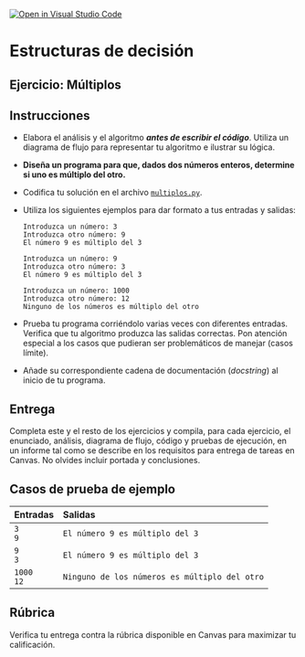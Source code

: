 [![Open in Visual Studio Code](https://classroom.github.com/assets/open-in-vscode-718a45dd9cf7e7f842a935f5ebbe5719a5e09af4491e668f4dbf3b35d5cca122.svg)](https://classroom.github.com/online_ide?assignment_repo_id=12306855&assignment_repo_type=AssignmentRepo)
# Estructuras de decisión

## Ejercicio: Múltiplos

## Instrucciones
- Elabora el análisis y el algoritmo ***antes de escribir el código***. Utiliza un diagrama de flujo para representar tu algoritmo e ilustrar su lógica.

- **Diseña un programa para que, dados dos números enteros, determine si uno es múltiplo del otro.**

- Codifica tu solución en el archivo [`multiplos.py`](/multiplos.py).
   
- Utiliza los siguientes ejemplos para dar formato a tus entradas y salidas:
  ```
  Introduzca un número: 3
  Introduzca otro número: 9
  El número 9 es múltiplo del 3
  
  Introduzca un número: 9
  Introduzca otro número: 3
  El número 9 es múltiplo del 3
  
  Introduzca un número: 1000
  Introduzca otro número: 12
  Ninguno de los números es múltiplo del otro
  ```
  
- Prueba tu programa corriéndolo varias veces con diferentes entradas. Verifica que tu algoritmo produzca las salidas correctas. Pon atención especial a los casos que pudieran ser problemáticos de manejar (casos límite).

- Añade su correspondiente cadena de documentación (*docstring*) al inicio de tu programa.
  
## Entrega
Completa este y el resto de los ejercicios y compila, para cada ejercicio, el enunciado, análisis, diagrama de flujo, código y pruebas de ejecución, en un informe tal como se describe en los requisitos para entrega de tareas en Canvas. No olvides incluir portada y conclusiones.

## Casos de prueba de ejemplo
| Entradas | Salidas |
|:---------|:--------|
| `3`<br>`9` | `El número 9 es múltiplo del 3` |
| `9`<br>`3` | `El número 9 es múltiplo del 3` |
| `1000`<br>`12`  | `Ninguno de los números es múltiplo del otro` |

## Rúbrica
Verifica tu entrega contra la rúbrica disponible en Canvas para maximizar tu calificación.
